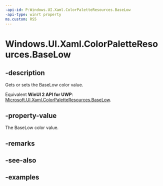 ```yaml
---
-api-id: P:Windows.UI.Xaml.ColorPaletteResources.BaseLow
-api-type: winrt property
ms.custom: RS5
---
```


<!-- Property syntax.
public IReference<Color> BaseLow { get;  set; }
-->

# Windows.UI.Xaml.ColorPaletteResources.BaseLow

## -description

Gets or sets the BaseLow color value.

Equivalent **WinUI 2 API for UWP**: [Microsoft.UI.Xaml.ColorPaletteResources.BaseLow](/windows/winui/api/microsoft.ui.xaml.colorpaletteresources.baselow).

## -property-value

The BaseLow color value.

## -remarks

## -see-also

## -examples

